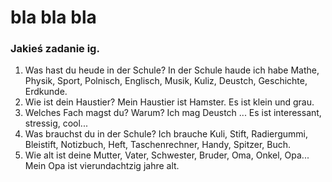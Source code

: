# bla bla bla
### Jakieś zadanie ig.
1. Was hast du heude in der Schule? In der Schule haude ich habe Mathe, Physik, Sport, Polnisch, Englisch, Musik, Kuliz, Deustch, Geschichte, Erdkunde.
2. Wie ist dein Haustier? Mein Haustier ist Hamster. Es ist klein und grau.
3. Welches Fach magst du? Warum? Ich mag Deustch ... Es ist interessant, stressig, cool...
4. Was brauchst du in der Schule? Ich brauche Kuli, Stift, Radiergummi, Bleistift, Notizbuch, Heft, Taschenrechner, Handy, Spitzer, Buch.
5. Wie alt ist deine Mutter, Vater, Schwester, Bruder, Oma, Onkel, Opa...  Mein Opa ist vierundachtzig jahre alt.
